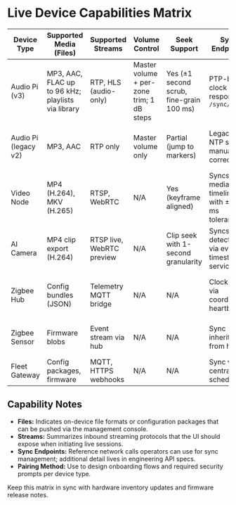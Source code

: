 # Live Device Capabilities Matrix

| Device Type | Supported Media (Files) | Supported Streams | Volume Control | Seek Support | Sync Endpoints | Pairing Method | Notes |
|-------------|-------------------------|-------------------|----------------|--------------|----------------|----------------|-------|
| Audio Pi (v3) | MP3, AAC, FLAC up to 96 kHz; playlists via library | RTP, HLS (audio-only) | Master volume + per-zone trim; 1 dB steps | Yes (±1 second scrub, fine-grain 100 ms) | PTP-based clock sync; responds to `/sync/nudge` | QR provisioning + token handshake | Primary audio endpoint in production locations. |
| Audio Pi (legacy v2) | MP3, AAC | RTP only | Master volume only | Partial (jump to markers) | Legacy NTP sync; manual drift correction | PIN-based pairing | Limited to single-zone playback; avoid for critical sync. |
| Video Node | MP4 (H.264), MKV (H.265) | RTSP, WebRTC | N/A | Yes (keyframe aligned) | Syncs via media timeline with ±250 ms tolerance | Device management portal registration | Requires GPU driver 1.4+. |
| AI Camera | MP4 clip export (H.264) | RTSP live, WebRTC preview | N/A | Clip seek with 1-second granularity | Syncs detections via event timestamp service | Auto-enroll through secure boot | Supports on-device inference; night mode configurable. |
| Zigbee Hub | Config bundles (JSON) | Telemetry MQTT bridge | N/A | N/A | Clock sync via coordinator heartbeat | Physical button + admin console approval | Handles up to 120 endpoints. |
| Zigbee Sensor | Firmware blobs | Event stream via hub | N/A | N/A | Sync inherits from hub | Touchlink + hub approval | Requires battery level >40% for updates. |
| Fleet Gateway | Config packages, firmware | MQTT, HTTPS webhooks | N/A | N/A | Sync with central scheduler | Serial number registration | Orchestrates cross-device jobs. |

## Capability Notes
- **Files:** Indicates on-device file formats or configuration packages that can be pushed via the management console.
- **Streams:** Summarizes inbound streaming protocols that the UI should expose when initiating live sessions.
- **Sync Endpoints:** Reference network calls operators can use for sync management; additional detail lives in engineering API specs.
- **Pairing Method:** Use to design onboarding flows and required security prompts per device type.

Keep this matrix in sync with hardware inventory updates and firmware release notes.
